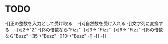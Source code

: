 TODO
==============

-[]正の整数を入力として受け取る
　-[x]自然数を受け入れる
-[]文字列に変換する
　-[x]2->"2"
-[]3の倍数なら"Fizz"
 -[x]3-> "Fizz"
 -[x]6-> "Fizz"
-[]5の倍数なら"Buzz"
 -[]5->"Buzz"
 -[]10->"Buzz"
-[]
 -[]
 -[]
